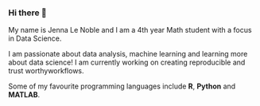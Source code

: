 ### Hi there 👋

My name is Jenna Le Noble and I am a 4th year Math student with a focus in Data Science. 

I am passionate about data analysis, machine learning and learning more about data science! I am currently working on creating reproducible and trust worthyworkflows. 

Some of my favourite programming languages include **R**, **Python** and **MATLAB**.
